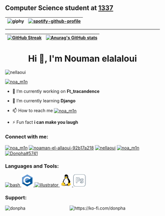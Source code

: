 Computer Science student at [1337](https://1337.ma/) 
------------
| ![giphy](https://user-images.githubusercontent.com/103364555/201115887-6a05f651-34e3-46d7-b5d9-c3d7b1cd74ff.gif) | [![spotify-github-profile](https://spotify-github-profile.vercel.app/api/view?uid=31e27zrv2tdi4tm57rpzy2lc4xke&cover_image=true&theme=default&show_offline=false&background_color=121212&interchange=false&bar_color_cover=true)](https://spotify-github-profile.vercel.app/api/view?uid=31e27zrv2tdi4tm57rpzy2lc4xke&redirect=true)|
|:-:|:-:|
------------
| [![GitHub Streak](http://github-readme-streak-stats.herokuapp.com?user=Nellaoui&theme=darcula&hide_border=false)](https://git.io/streak-stats) | [![Anurag's GitHub stats](https://github-readme-stats.vercel.app/api?username=nellaoui&theme=darcula&hide_border=false)](https://github.com/anuraghazra/github-readme-stats) |
|:-:|:-:|

<!-- [![<username>'s 42 stats](https://badge.mediaplus.ma/darkblue/nelallao)](https://github.com/oakoudad/badge42) -->

<h1 align="center">Hi 👋, I'm Nouman elalaloui</h1>
<p align="left"> <img src="https://komarev.com/ghpvc/?username=nellaoui&label=Profile%20views&color=0e75b6&style=flat" alt="nellaoui" /> </p>

<!-- <p align="left"> <a href="https://github.com/ryo-ma/github-profile-trophy"><img src="https://github-profile-trophy.vercel.app/?username=nellaoui" alt="nellaoui" /></a> </p> -->

<p align="left"> <a href="https://twitter.com/noa_m1n" target="blank"><img src="https://img.shields.io/twitter/follow/noa_m1n?logo=twitter&style=for-the-badge" alt="noa_m1n" /></a> </p>

- 🔭 I’m currently working on **Ft_tracandence**

- 🌱 I’m currently learning **Django**

- 📫 How to reach me <a href="https://instagram.com/noa_m1n" target="blank"><img align="center" src="https://raw.githubusercontent.com/rahuldkjain/github-profile-readme-generator/master/src/images/icons/Social/instagram.svg" alt="noa_m1n" height="30" width="40" /></a>

- ⚡ Fun fact **i can make you laugh**

<h3 align="left">Connect with me:</h3>
<p align="left">
<a href="https://twitter.com/noa_m1n" target="blank"><img align="center" src="https://raw.githubusercontent.com/rahuldkjain/github-profile-readme-generator/master/src/images/icons/Social/twitter.svg" alt="noa_m1n" height="30" width="40" /></a>
<a href="https://linkedin.com/in/noaman-el-allaoui-92b17a218" target="blank"><img align="center" src="https://raw.githubusercontent.com/rahuldkjain/github-profile-readme-generator/master/src/images/icons/Social/linked-in-alt.svg" alt="noaman-el-allaoui-92b17a218" height="30" width="40" /></a>
<a href="https://fb.com/nellaoui" target="blank"><img align="center" src="https://raw.githubusercontent.com/rahuldkjain/github-profile-readme-generator/master/src/images/icons/Social/facebook.svg" alt="nellaoui" height="30" width="40" /></a>
<a href="https://instagram.com/noa_m1n" target="blank"><img align="center" src="https://raw.githubusercontent.com/rahuldkjain/github-profile-readme-generator/master/src/images/icons/Social/instagram.svg" alt="noa_m1n" height="30" width="40" /></a>
<a href="https://discord.gg/Donpha#5741" target="blank"><img align="center" src="https://raw.githubusercontent.com/rahuldkjain/github-profile-readme-generator/master/src/images/icons/Social/discord.svg" alt="Donpha#5741" height="30" width="40" /></a>
</p>

<h3 align="left">Languages and Tools:</h3>
<p align="left"> <a href="https://www.gnu.org/software/bash/" target="_blank" rel="noreferrer"> <img src="https://www.vectorlogo.zone/logos/gnu_bash/gnu_bash-icon.svg" alt="bash" width="40" height="40"/> </a> <a href="https://www.cprogramming.com/" target="_blank" rel="noreferrer"> <img src="https://raw.githubusercontent.com/devicons/devicon/master/icons/c/c-original.svg" alt="c" width="40" height="40"/> </a> <a href="https://www.adobe.com/in/products/illustrator.html" target="_blank" rel="noreferrer"> <img src="https://www.vectorlogo.zone/logos/adobe_illustrator/adobe_illustrator-icon.svg" alt="illustrator" width="40" height="40"/> </a> <a href="https://www.linux.org/" target="_blank" rel="noreferrer"> <img src="https://raw.githubusercontent.com/devicons/devicon/master/icons/linux/linux-original.svg" alt="linux" width="40" height="40"/> </a> <a href="https://www.photoshop.com/en" target="_blank" rel="noreferrer"> <img src="https://raw.githubusercontent.com/devicons/devicon/master/icons/photoshop/photoshop-line.svg" alt="photoshop" width="40" height="40"/> </a> </p>

<h3 align="left">Support:</h3>
<p><a href="https://www.buymeacoffee.com/donpha"> <img align="left" src="https://cdn.buymeacoffee.com/buttons/v2/default-yellow.png" height="50" width="210" alt="donpha" /></a><a href="https://ko-fi.com/https://ko-fi.com/donpha"> <img align="left" src="https://cdn.ko-fi.com/cdn/kofi3.png?v=3" height="50" width="210" alt="https://ko-fi.com/donpha" /></a></p><br><br>

<!-- <p><img align="left" src="https://github-readme-stats.vercel.app/api/top-langs?username=nellaoui&show_icons=true&locale=en&layout=compact" alt="nellaoui" /></p>

<p>&nbsp;<img align="center" src="https://github-readme-stats.vercel.app/api?username=nellaoui&show_icons=true&locale=en" alt="nellaoui" /></p>

<p><img align="center" src="https://github-readme-streak-stats.herokuapp.com/?user=nellaoui&" alt="nellaoui" /></p> -->
